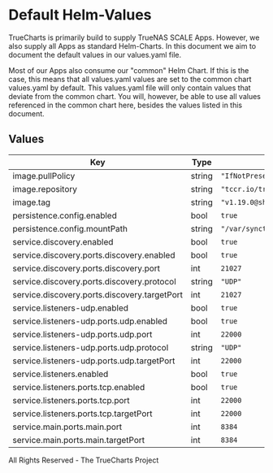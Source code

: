 # Default Helm-Values

TrueCharts is primarily build to supply TrueNAS SCALE Apps.
However, we also supply all Apps as standard Helm-Charts. In this document we aim to document the default values in our values.yaml file.

Most of our Apps also consume our "common" Helm Chart.
If this is the case, this means that all values.yaml values are set to the common chart values.yaml by default. This values.yaml file will only contain values that deviate from the common chart.
You will, however, be able to use all values referenced in the common chart here, besides the values listed in this document.

## Values

| Key | Type | Default | Description |
|-----|------|---------|-------------|
| image.pullPolicy | string | `"IfNotPresent"` |  |
| image.repository | string | `"tccr.io/truecharts/syncthing"` |  |
| image.tag | string | `"v1.19.0@sha256:2b374cc7ffe76f3636b7be6c9e1eb6c0bf429d98390ea7c22a26d3aa101fbc19"` |  |
| persistence.config.enabled | bool | `true` |  |
| persistence.config.mountPath | string | `"/var/syncthing"` |  |
| service.discovery.enabled | bool | `true` |  |
| service.discovery.ports.discovery.enabled | bool | `true` |  |
| service.discovery.ports.discovery.port | int | `21027` |  |
| service.discovery.ports.discovery.protocol | string | `"UDP"` |  |
| service.discovery.ports.discovery.targetPort | int | `21027` |  |
| service.listeners-udp.enabled | bool | `true` |  |
| service.listeners-udp.ports.udp.enabled | bool | `true` |  |
| service.listeners-udp.ports.udp.port | int | `22000` |  |
| service.listeners-udp.ports.udp.protocol | string | `"UDP"` |  |
| service.listeners-udp.ports.udp.targetPort | int | `22000` |  |
| service.listeners.enabled | bool | `true` |  |
| service.listeners.ports.tcp.enabled | bool | `true` |  |
| service.listeners.ports.tcp.port | int | `22000` |  |
| service.listeners.ports.tcp.targetPort | int | `22000` |  |
| service.main.ports.main.port | int | `8384` |  |
| service.main.ports.main.targetPort | int | `8384` |  |

All Rights Reserved - The TrueCharts Project
